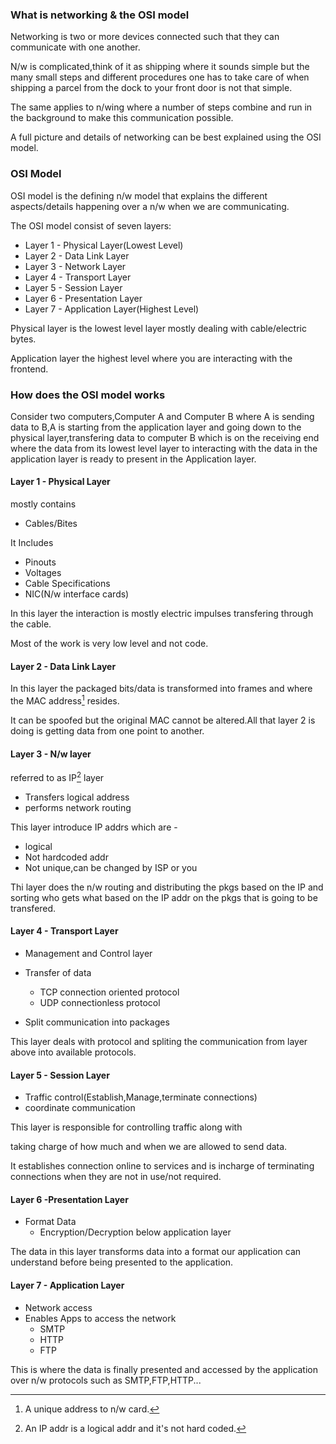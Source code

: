 ### What is networking & the OSI model


Networking is two or more devices connected such that they can communicate with one another.


N/w is complicated,think of it as shipping where it sounds simple but the many small steps and different procedures one has to take care of 
when shipping a parcel from the dock to your front door is not that simple.

The same applies to n/wing where a number of steps combine and run in the background to make this communication possible.

A full picture and details of networking can be best explained using the OSI model.

### OSI Model
OSI model is the defining n/w model that explains the different aspects/details happening over a n/w when we are communicating.


The OSI model consist of seven layers:

- Layer 1 - Physical Layer(Lowest Level)
- Layer 2 - Data Link Layer
- Layer 3 - Network Layer
- Layer 4 - Transport Layer
- Layer 5 - Session Layer
- Layer 6 - Presentation Layer
- Layer 7 - Application Layer(Highest Level)

Physical layer is the lowest level layer mostly dealing with cable/electric bytes.

Application layer the highest level where you are interacting with the frontend.


### How does the OSI model works

Consider two computers,Computer A and Computer B where A is sending data to B,A is starting from the application layer and going
 down to the physical layer,transfering data to computer B which is on the receiving end where the data from its lowest level layer to interacting with the data in the 
 application layer is ready to present in the Application layer.


#### Layer 1 - Physical Layer
mostly contains 
- Cables/Bites

It Includes
- Pinouts
- Voltages
- Cable Specifications
- NIC(N/w interface cards)

In this layer the interaction is mostly electric impulses transfering through the cable.

Most of the work is very low level and not code.

#### Layer 2 - Data Link Layer

In this layer the packaged bits/data is transformed into frames and where the MAC address[^mac] resides.

It can be spoofed but the original MAC cannot be altered.All that layer 2 is doing is getting data from one point to another.

#### Layer 3 - N/w layer

referred to as IP[^ip] layer
- Transfers logical address 
- performs network routing


This layer introduce IP addrs which are - 
- logical
- Not hardcoded addr
- Not unique,can be changed by ISP or you

Thi layer does the n/w routing and distributing the pkgs based on the IP and sorting who gets what based on the IP addr on the pkgs that is going to be transfered.

#### Layer 4 - Transport Layer

- Management and Control layer 
- Transfer of data
    - TCP connection oriented protocol
    - UDP connectionless protocol

- Split communication into packages

This layer deals with protocol and spliting the communication from layer above into available protocols.

#### Layer 5 - Session Layer

- Traffic control(Establish,Manage,terminate connections)
- coordinate communication

This layer is responsible for controlling traffic along with 

taking charge of how much and when we are allowed to send data.

It establishes connection online to services and is incharge of terminating connections when they are not in use/not required.

#### Layer 6 -Presentation Layer

- Format Data
    - Encryption/Decryption
below application layer

The data in this layer transforms data  into a format our application can understand before being presented to the application.

#### Layer 7 - Application Layer

- Network access
- Enables Apps to access the network
    - SMTP
    - HTTP
    - FTP

This is where the data is finally presented and accessed by the application over n/w protocols such as SMTP,FTP,HTTP...




[^mac]:A unique address to n/w card.
[^ip]:An IP addr is a logical addr and it's not hard coded.
